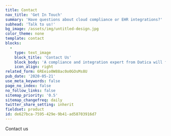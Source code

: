 ```yaml
---
title: Contact
nav_title: 'Get In Touch'
summary: 'Have questions about cloud compliance or EHR integrations?'
subhead: 'Talk to us!'
bg_image: /assets/img/untitled-design.jpg
color_theme: none
template: contact
blocks:
  -
    type: text_image
    block_title: 'Contact Us'
    block_body: 'A compliance and integration expert from Datica will follow up to learn how we might be able to help.'
    icon_align: right
related_form: 6REeio0W88ac0o0GOsMs8U
pub_date: '2020-05-21'
use_meta_keywords: false
page_no_index: false
no_follow_links: false
sitemap_priority: '0.5'
sitemap_changefreq: daily
twitter_share_setting: inherit
fieldset: product
id: de627bca-7595-429e-9b41-ad58703916d7
---
```

Contact us